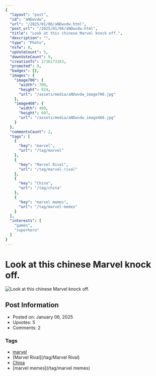 ```yaml
---
{
  "layout": "post",
  "id": "aNDwvdw",
  "url": "/2025/01/06/aNDwvdw.html",
  "post_url": "/2025/01/06/aNDwvdw.html",
  "title": "Look at this chinese Marvel knock off.",
  "description": "",
  "type": "Photo",
  "nsfw": 0,
  "upVoteCount": 5,
  "downVoteCount": 9,
  "creationTs": 1736173163,
  "promoted": 0,
  "badges": [],
  "images": {
    "image700": {
      "width": 700,
      "height": 924,
      "url": "/assets/media/aNDwvdw_image700.jpg"
    },
    "image460": {
      "width": 460,
      "height": 607,
      "url": "/assets/media/aNDwvdw_image460.jpg"
    }
  },
  "commentsCount": 2,
  "tags": [
    {
      "key": "marvel",
      "url": "/tag/marvel"
    },
    {
      "key": "Marvel Rival",
      "url": "/tag/marvel-rival"
    },
    {
      "key": "China",
      "url": "/tag/china"
    },
    {
      "key": "marvel memes",
      "url": "/tag/marvel-memes"
    }
  ],
  "interests": [
    "games",
    "superhero"
  ]
}
---
```


# Look at this chinese Marvel knock off.

![Look at this chinese Marvel knock off.](/assets/media/aNDwvdw_image700.jpg)

## Post Information

- Posted on: January 06, 2025
- Upvotes: 5
- Comments: 2

### Tags

- [marvel](/tag/marvel)
- [Marvel Rival](/tag/Marvel Rival)
- [China](/tag/China)
- [marvel memes](/tag/marvel memes)
